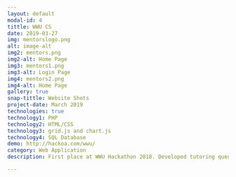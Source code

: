 ```yaml
---
layout: default
modal-id: 4
tittle: WWU CS 
date: 2019-03-27
img: mentorslogo.png
alt: image-alt
img2: mentors.png
img2-alt: Home Page
img3: mentors1.png
img3-alt: Login Page
img4: mentors2.png
img4-alt: Home Page
gallery: true
snap-tittle: Website Shots
project-date: March 2019
technologies: true
technology1: PHP
technology2: HTML/CSS
technology3: grid.js and chart.js
technology4: SQL Database
demo: http://hackoa.com/wwu/
category: Web Application
description: First place at WWU Hackathon 2018. Developed tutoring queuing website with loggable admin and client users that can be generalized to work with any tutoring system, provides analytics in real-time. Stores information in SQL database, backend developed primarily in PHP. Used grid.js for database table, chart.js for analytics rendering, html, and CSS for front-end. Can create user accounts, hashed passwords. Currently used by WWU Mentors program.

---
```


